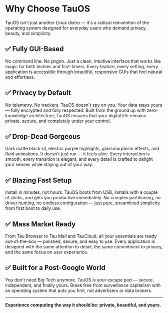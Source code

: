 # Why Choose TauOS

TauOS isn't just another Linux distro — it's a radical reinvention of the operating system designed for everyday users who demand privacy, beauty, and simplicity.

## ✅ Fully GUI-Based
No command line. No jargon. Just a clean, intuitive interface that works like magic for both techies and first-timers. Every feature, every setting, every application is accessible through beautiful, responsive GUIs that feel natural and effortless.

## ✅ Privacy by Default
No telemetry. No trackers. TauOS doesn't spy on you. Your data stays yours — fully encrypted and fully respected. Built from the ground up with zero-knowledge architecture, TauOS ensures that your digital life remains private, secure, and completely under your control.

## ✅ Drop-Dead Gorgeous
Dark matte black UI, electric purple highlights, glassmorphism effects, and fluid animations. It doesn't just run — it feels alive. Every interaction is smooth, every transition is elegant, and every detail is crafted to delight your senses while staying out of your way.

## ✅ Blazing Fast Setup
Install in minutes, not hours. TauOS boots from USB, installs with a couple of clicks, and gets you productive immediately. No complex partitioning, no driver hunting, no endless configuration — just pure, streamlined simplicity from first boot to daily use.

## ✅ Mass Market Ready
From Tau Browser to Tau Mail and TauCloud, all your essentials are ready out-of-the-box — polished, secure, and easy to use. Every application is designed with the same attention to detail, the same commitment to privacy, and the same focus on user experience.

## ✅ Built for a Post-Google World
You don't need Big Tech anymore. TauOS is your escape pod — secure, independent, and finally yours. Break free from surveillance capitalism with an operating system that puts you first, not advertisers or data brokers.

---

**Experience computing the way it should be: private, beautiful, and yours.** 